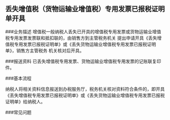 ## 丢失增值税（货物运输业增值税）专用发票已报税证明单开具

###业务描述
    增值税一般纳税人丢失已开具的增值税专用发票或货物运输业增值税专用发票发票联和抵扣联的，由销售方到主管税务机关
    提出申请开具《丢失增值税专用发票已报税证明单》或《丢失货物运输业增值税专用发票已报税证明单》，销售方主管税务
    机关核对后开具。





###报送资料
已丢失增值税专用发票、货物运输业增值税专用发票的记账联复印件。



###基本流程

  纳税人将相关资料信息报送到办税服务厅，税务机关核对资料符合条件的，即开具《丢失增值税专用发票已报税证明单》或《丢失货物运输业增值税专用发票已报税证明单》给纳税人。


###常见问题




